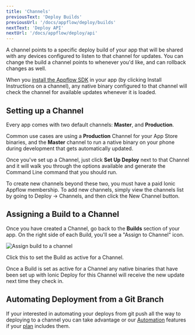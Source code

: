 ```yaml
---
title: 'Channels'
previousText: 'Deploy Builds'
previousUrl: '/docs/appflow/deploy/builds'
nextText: 'Deploy API'
nextUrl: '/docs/appflow/deploy/api'
---
```


A channel points to a specific deploy build of your app that will be shared with any devices configured to
listen to that channel for updates.
You can change the build a channel points to whenever you'd like, and can rollback changes as well.

When you [install the Appflow SDK](/docs/appflow/quickstart/installation) in your app
(by clicking Install Instructions on a channel), any native binary configured to that channel
will check the channel for available updates whenever it is loaded.

## Setting up a Channel

Every app comes with two default channels: **Master**, and **Production**.

Common use cases are using a **Production** Channel for your App Store binaries, and the **Master**
channel to run a native binary on your phone during development that gets automatically updated.

Once you've set up a Channel, just click **Set Up Deploy** next to that Channel and it will walk you
through the options available and generate the Command Line command that you should run.

To create new channels beyond these two, you must have a paid Ionic Appflow membership. To add new channels,
simply view the channels list by going to Deploy -> Channels, and then click the New Channel button.


## Assigning a Build to a Channel

Once you have created a Channel, go back to the **Builds** section of your app.
On the right side of each Build, you'll see a "Assign to Channel" icon.

![Assign build to a channel](/docs/assets/img/appflow/assign-to-channel.png)

Click this to set the Build as active for a Channel.

Once a Build is set as active for a Channel any native binaries that have been set up with Ionic Deploy
for this Channel will receive the new update next time they check in.

## Automating Deployment from a Git Branch

If your interested in automating your deploys from git push all the way to deploying to a channel you can
take advantage or our [Automation](/docs/appflow/automation/intro) features if your [plan](/pricing) includes them.

